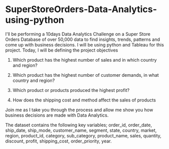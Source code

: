 # SuperStoreOrders-Data-Analytics-using-python

I'll be performing a 10days Data Analytics Challenge on a Super Store Orders Database of over 50,000 data to find insights, trends, patterns and come up with business decisions.
I will be using python and Tableau for this project.
Today, I will be defining the project objectives

1. Which product has the highest number of sales and in which country and region?

2. Which product has the highest number of customer demands, in what country and region?

3. Which product or products produced the highest profit?
4. How does the shipping cost and method affect the sales of products

Join me as I take you through the process and allow me show you how business decisions are made with Data Analytics.

The dataset contains the following key variables;
order_id, order_date, ship_date, ship_mode, customer_name, segment, state, country, market, region, product_id, category,  sub_category,
product_name, sales, quantity, discount, profit, shipping_cost, order_priority, year.
